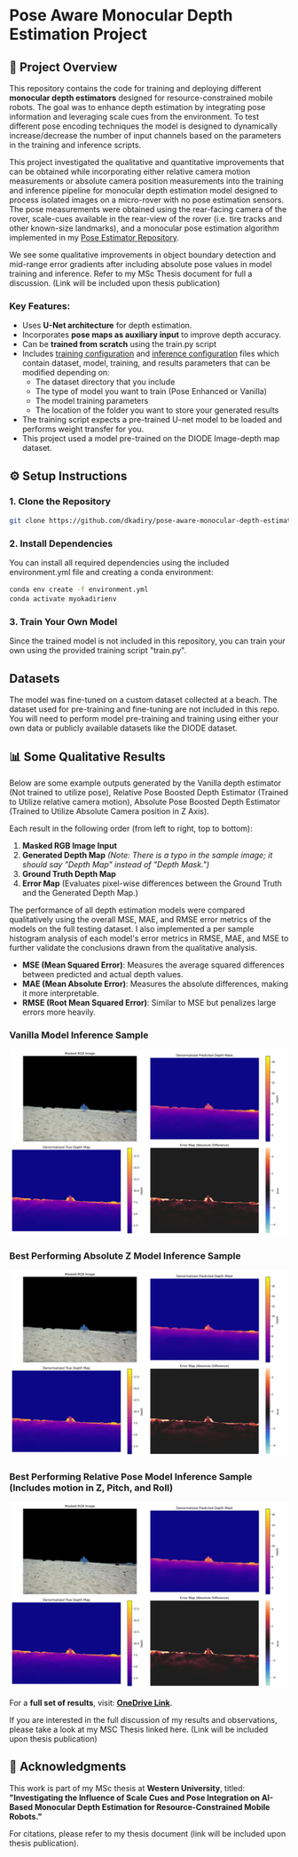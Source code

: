 # Pose Aware Monocular Depth Estimation Project

## 📌 Project Overview
This repository contains the code for training and deploying different **monocular depth estimators** designed for resource-constrained mobile robots. The goal was to enhance depth estimation by integrating pose information and leveraging scale cues from the environment. To test different pose encoding techniques the model is designed to dynamically increase/decrease the number of input channels based on the parameters in the training and inference scripts.

This project investigated the qualitative and quantitative improvements that can be obtained while incorporating either relative camera motion measurements or absolute camera position measurements into the training and inference pipeline for monocular depth estimation model designed to process isolated images on a micro-rover with no pose estimation sensors. The pose measurements were obtained using the rear-facing camera of the rover, scale-cues available in the rear-view of the rover (i.e. tire tracks and other known-size landmarks), and a monocular pose estimation algorithm implemented in my [Pose Estimator Repository](https://github.com/dkadiry/final-pose-estimator).

We see some qualitative improvements in object boundary detection and mid-range error gradients after including absolute pose values in model training and inference. Refer to my MSc Thesis document for full a discussion. (Link will be included upon thesis publication)

### **Key Features:**
- Uses **U-Net architecture** for depth estimation.
- Incorporates **pose maps as auxiliary input** to improve depth accuracy.
- Can be **trained from scratch** using the train.py script
- Includes [training configuration](config/training_config.yaml) and [inference configuration](config/inference.yaml) files which contain dataset, model, training, and results parameters that can be modified depending on:
    - The dataset directory that you include
    - The type of model you want to train (Pose Enhanced or Vanilla)
    - The model training parameters
    - The location of the folder you want to store your generated results   
- The training script expects a pre-trained U-net model to be loaded and performs weight transfer for you.
- This project used a model pre-trained on the DIODE Image-depth map dataset.

## ⚙️ Setup Instructions
### **1. Clone the Repository**
```bash
git clone https://github.com/dkadiry/pose-aware-monocular-depth-estimator.git
```
### **2. Install Dependencies**
You can install all required dependencies using the included environment.yml file and creating a conda environment:

```bash
conda env create -f environment.yml
conda activate myokadirienv
```

### **3. Train Your Own Model**
Since the trained model is not included in this repository, you can train your own using the provided training script "train.py".

## Datasets
The model was fine-tuned on a custom dataset collected at a beach. The dataset used for pre-training and fine-tuning are not included in this repo. You will need to perform model pre-training and training using either your own data or publicly available datasets like the DIODE dataset.


## 📊 Some Qualitative Results
Below are some example outputs generated by the Vanilla depth estimator (Not trained to utilize pose), Relative Pose Boosted Depth Estimator (Trained to Utilize relative camera motion), Absolute Pose Boosted Depth Estimator (Trained to Utilize Absolute Camera position in Z Axis). 

Each result in the following order (from left to right, top to bottom):
1. **Masked RGB Image Input**
2. **Generated Depth Map** *(Note: There is a typo in the sample image; it should say "Depth Map" instead of "Depth Mask.")*
3. **Ground Truth Depth Map**
4. **Error Map** (Evaluates pixel-wise differences between the Ground Truth and the Generated Depth Map.)

The performance of all depth estimation models were compared qualitatively using the overall MSE, MAE, and RMSE error metrics of the models on the full testing dataset. I also implemented a per sample histogram analysis of each model's error metrics in RMSE, MAE, and MSE to further validate the conclusions drawn from the qualitative analysis.

- **MSE (Mean Squared Error)**: Measures the average squared differences between predicted and actual depth values.
- **MAE (Mean Absolute Error)**: Measures the absolute differences, making it more interpretable.
- **RMSE (Root Mean Squared Error)**: Similar to MSE but penalizes large errors more heavily.

### Vanilla Model Inference Sample
![Vanilla Model](display_results/vanilla_v3/batch7_sample6.png)

### Best Performing Absolute Z Model Inference Sample
![Best Performing Absolute Z Model](display_results/abs_z_v3/batch7_sample6.png)

### Best Performing Relative Pose Model Inference Sample (Includes motion in Z, Pitch, and Roll)
![Best Performing Relative Pose Model](display_results/rel_z_nsmpr/batch7_sample6.png)

For a **full set of results**, visit: **[OneDrive Link](https://1drv.ms/f/s!AtGE4PPlBPZmifZNIX6diSPdNaXK1A?e=f0Dpof)**.

If you are interested in the full discussion of my results and observations, please take a look at my MSC Thesis linked here. (Link will be included upon thesis publication)


## 📖 Acknowledgments
This work is part of my MSc thesis at **Western University**, titled:
**"Investigating the Influence of Scale Cues and Pose Integration on AI-Based Monocular Depth Estimation for Resource-Constrained Mobile Robots."**

For citations, please refer to my thesis document (link will be included upon thesis publication).


